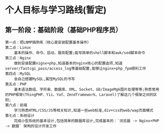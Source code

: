 # 个人目标与学习路线(暂定)

## 第一阶段：基础阶段（基础PHP程序员）
    第一点：把LNMP搞熟练（核心是安装配置基本操作）
    第二点：Linux
        基本的操作、命令、启动、服务配置;能写简单的shell脚本和awk/sed脚本命令
    第三点：Nginx
        做到安装配置nignx+php,知道基本的nginx核心的配置选项,知道server/fastcgi_pass/access_log等基础配置,能够让nginx+php_fpm顺利工作
    第四点：MySQL
        会自己搭建MySQL,属性MySQL的书写
    第五点：PHP
        基本语法数组、字符串、数据库、XML、Socket、GD/ImageMgk图片处理等等;熟悉常用的PHP框架(ThingPHP、Yii、Yaf、Zendframework、Laravel)了解这几个框架之间的区别;
    第六点：前端
        学习熟悉HTML/CSS/JS等相关知识,知道一些web标准,div+css的web/wap页面模式
    第七点：系统设计
        完成小型系统的基本设计,包括简单的数据库设计,完成基本的：`浏览器 -> Nginx+PHP -> 数据` 架构的设计开发工作
    

